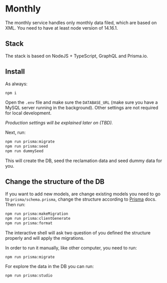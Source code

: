 # Monthly

The monthly service handles only monthly data filed, which are based on XML. You need to have at least node version of 14.16.1.

## Stack

The stack is based on NodeJS + TypeScript, GraphQL and Prisma.io.

## Install

As always:

```bash
npm i
```

Open the `.env` file and make sure the `DATABASE_URL` (make sure you have a MySQL server running in the background). Other settings are not required for local development.

*Production settings will be explained later on (TBD).*

Next, run:
```bash
npm run prisma:migrate
npm run prisma:seed
npm run dummySeed
```

This will create the DB, seed the reclamation data and seed dummy data for you.

## Change the structure of the DB
If you want to add new models, are change existing models you need to go to `prisma/schema.prisma`, change the structure according to [Prisma](https://www.prisma.io/) docs.
Then run:
```bash
npm run prisma:makeMigration
npm run prisma:clientGenerate
npm run prisma:format
```

The interactive shell will ask two question of you defined the structure properly and will apply the migrations.

In order to run it manually, like other computer, you need to run:
```bash
npm run prisma:migrate
```

For explore the data in the DB you can run:
```bash
npm run prisma:studio
```
